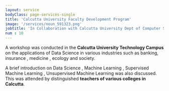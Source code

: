 ```yaml
---
layout: service
bodyClass: page-services-single
title: 'Calcutta University Faculty Development Program'
image: '/services/noun_591323.png' 
jobtitle: 'In Collaboration with Calcutta University Dept of Computer Science and  Engineering'
num : 10
---
```


A workshop was conducted in the **Calcutta University Technology Campus** on the applications of Data Science in various industries such as banking, insurance , medicine , ecology  and society.              

A brief introduction on  Data Science , Machine Learning , Supervised Machine Learning , Unsupervised Machine Learning was also discussed.  This was attended by distinguished **teachers of various colleges in Calcutta**.               
